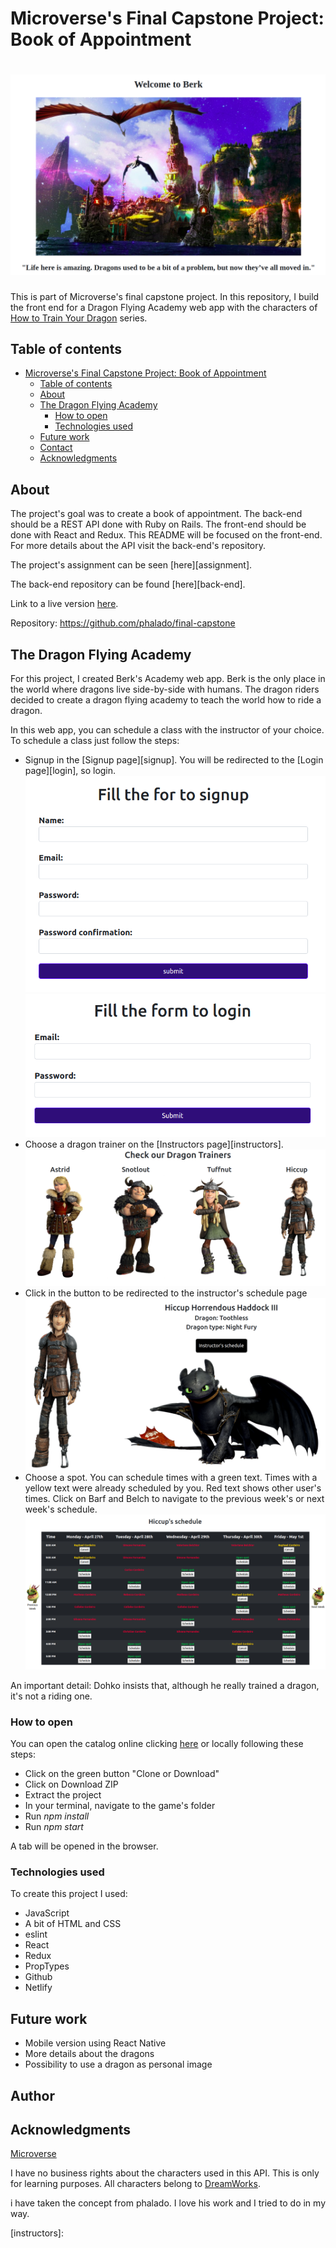 # Microverse's Final Capstone Project: Book of Appointment

<h1 align="center"><img src="https://raw.githubusercontent.com/phalado/final-capstone/develop/public/contents/welcome.png"></h1>

This is part of Microverse's final capstone project.
In this repository, I build the front end for a Dragon Flying Academy web app with the characters of [How to Train Your Dragon][httyd] series.


## Table of contents

- [Microverse's Final Capstone Project: Book of Appointment](#microverses-final-capstone-project-book-of-appointment)
  - [Table of contents](#table-of-contents)
  - [About](#about)
  - [The Dragon Flying Academy](#the-dragon-flying-academy)
    - [How to open](#how-to-open)
    - [Technologies used](#technologies-used)
  - [Future work](future-work)
  - [Contact](#contact)
  - [Acknowledgments](#acknowledgments)


## About 

The project's goal was to create a book of appointment. The back-end should be a REST API done with Ruby on Rails. The front-end should be done with React and Redux. This README will be focused on the front-end. For more details about the API visit the back-end's repository.

The project's assignment can be seen [here][assignment].

The back-end repository can be found [here][back-end].

Link to a live version [here][live-version].

Repository: https://github.com/phalado/final-capstone


## The Dragon Flying Academy 

For this project, I created Berk's Academy web app. Berk is the only place in the world where dragons live side-by-side with humans. The dragon riders decided to create a dragon flying academy to teach the world how to ride a dragon.

In this web app, you can schedule a class with the instructor of your choice. To schedule a class just follow the steps:

* Signup in the [Signup page][signup]. You will be redirected to the [Login page][login], so login.
![signup-img][signup-img]
![login-img][login-img]
* Choose a dragon trainer on the [Instructors page][instructors].
![instructors-img][instructors-img]
* Click in the button to be redirected to the instructor's schedule page
![instructor-img][instructor-img]
* Choose a spot. You can schedule times with  a green text. Times with a yellow text were already scheduled by you. Red text shows other user's times. Click on Barf and Belch to navigate to the previous week's or next week's schedule.
![schedule-img][schedule-img]

An important detail: Dohko insists that, although he really trained a dragon, it's not a riding one.


### How to open

You can open the catalog online clicking [here][live-version] or locally following these steps:

* Click on the green button "Clone or Download"
* Click on Download ZIP
* Extract the project
* In your terminal, navigate to the game's folder
* Run *npm install*
* Run *npm start*

A tab will be opened in the browser.


### Technologies used

To create this project I used:

* JavaScript
* A bit of HTML and CSS
* eslint
* React
* Redux
* PropTypes
* Github
* Netlify


## Future work

- Mobile version using React Native
- More details about the dragons
- Possibility to use a dragon as personal image



## Author




## Acknowledgments

[Microverse][mcvs]

I have no business rights about the characters used in this API. This is only for learning purposes. All characters belong to [DreamWorks][httyd].

i have taken the concept from phalado. I love his work and I tried to do in my way. 

<!-- Links -->

[live-version]:
[back-end]: 
[httyd]: https://www.dreamworks.com/how-to-train-your-dragon
[mcvs]: https://www.microverse.org/
[rapha-github]: 
[rapha-twitter]: 
[rapha-linkedin]: 
[rapha-personal]: 

[sigup]: 
[login]: 
[instructors]: 

<!-- Images -->
[signup-img]: https://raw.githubusercontent.com/phalado/final-capstone/develop/public/contents/signup-print.png
[login-img]: https://raw.githubusercontent.com/phalado/final-capstone/develop/public/contents/login-print.png
[instructors-img]: https://raw.githubusercontent.com/phalado/final-capstone/develop/public/contents/instructors-print.png
[instructor-img]: https://raw.githubusercontent.com/phalado/final-capstone/develop/public/contents/instructor-print.png
[schedule-img]: https://raw.githubusercontent.com/phalado/final-capstone/develop/public/contents/schedule-print.png
